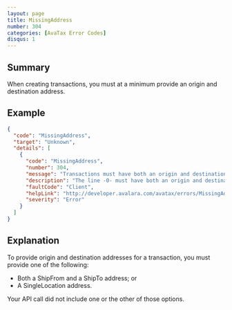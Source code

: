 ```yaml
---
layout: page
title: MissingAddress
number: 304
categories: [AvaTax Error Codes]
disqus: 1
---
```


## Summary

When creating transactions, you must at a minimum provide an origin and destination address.

## Example

```json
{
  "code": "MissingAddress",
  "target": "Unknown",
  "details": [
    {
      "code": "MissingAddress",
      "number": 304,
      "message": "Transactions must have both an origin and destination address.",
      "description": "The line -0- must have both an origin and destination address.  You must either assign a 'SingleLocation' address or both a 'ShipFrom' and a 'ShipTo' address.",
      "faultCode": "Client",
      "helpLink": "http://developer.avalara.com/avatax/errors/MissingAddress",
      "severity": "Error"
    }
  ]
}
```

## Explanation

To provide origin and destination addresses for a transaction, you must provide one of the following:

<ul class="normal">
<li>Both a ShipFrom and a ShipTo address; or</li>
<li>A SingleLocation address.</li>
</ul>

Your API call did not include one or the other of those options.
